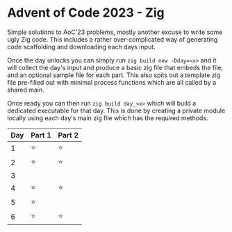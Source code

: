 # Advent of Code 2023 - Zig

Simple solutions to AoC'23 problems, mostly another excuse to write some ugly Zig code.
This includes a rather over-complicated way of generating code scaffolding and downloading each days input.

Once the day unlocks you can simply run `zig build new -Dday=<x>` and it will collect the day's input and produce a basic zig file that embeds the file, and an optional sample file for each part.
This also spits out a template zig file pre-filled out with minimal process functions which are all called by a shared main.

Once ready you can then run `zig build day_<x>` which will build a dedicated executable for that day. This is done by creating a private module locally using each day's main zig file which has the required methods.


| Day | Part 1 | Part 2 |
| - | - | - |
| 1 | :star: | :star: |
| 2 | :star: | :star: |
| 3 |  |  |
| 4 | :star: | :star: |
| 5 | :star: | |
| 6 | :star: | :star: |
